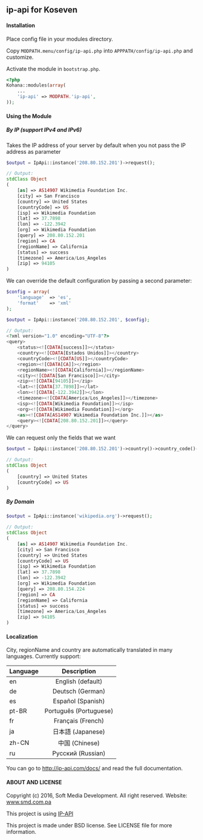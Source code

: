 ## ip-api for Koseven

#### Installation

Place config file in your modules directory.

Copy `MODPATH.menu/config/ip-api.php` into `APPPATH/config/ip-api.php` and customize.

Activate the module in `bootstrap.php`.

```php
<?php
Kohana::modules(array(
	...
	'ip-api' => MODPATH.'ip-api',
));
```
#### Using the Module
##### By IP (support IPv4 and IPv6)
Takes the IP address of your server by default when you not pass the IP address as parameter
```php
$output = IpApi::instance('208.80.152.201')->request();

// Output:
stdClass Object
(
    [as] => AS14907 Wikimedia Foundation Inc.
    [city] => San Francisco
    [country] => United States
    [countryCode] => US
    [isp] => Wikimedia Foundation
    [lat] => 37.7898
    [lon] => -122.3942
    [org] => Wikimedia Foundation
    [query] => 208.80.152.201
    [region] => CA
    [regionName] => California
    [status] => success
    [timezone] => America/Los_Angeles
    [zip] => 94105
)
```
We can override the default configuration by passing a second parameter:
```php
$config = array(
	'language'	=> 'es',
	'format'	=> 'xml'
);

$output = IpApi::instance('208.80.152.201', $config);

// Output:
<?xml version="1.0" encoding="UTF-8"?>
<query>
	<status><![CDATA[success]]></status>
	<country><![CDATA[Estados Unidos]]></country>
	<countryCode><![CDATA[US]]></countryCode>
	<region><![CDATA[CA]]></region>
	<regionName><![CDATA[California]]></regionName>
	<city><![CDATA[San Francisco]]></city>
	<zip><![CDATA[94105]]></zip>
	<lat><![CDATA[37.7898]]></lat>
	<lon><![CDATA[-122.3942]]></lon>
	<timezone><![CDATA[America/Los_Angeles]]></timezone>
	<isp><![CDATA[Wikimedia Foundation]]></isp>
	<org><![CDATA[Wikimedia Foundation]]></org>
	<as><![CDATA[AS14907 Wikimedia Foundation Inc.]]></as>
	<query><![CDATA[208.80.152.201]]></query>
</query>
```
We can request only the fields that we want

```php
$output = IpApi::instance('208.80.152.201')->country()->country_code()->request();

// Output:
stdClass Object
(
    [country] => United States
    [countryCode] => US
)
```
##### By Domain
```php
$output = IpApi::instance('wikipedia.org')->request();

// Output:
stdClass Object
(
    [as] => AS14907 Wikimedia Foundation Inc.
    [city] => San Francisco
    [country] => United States
    [countryCode] => US
    [isp] => Wikimedia Foundation
    [lat] => 37.7898
    [lon] => -122.3942
    [org] => Wikimedia Foundation
    [query] => 208.80.154.224
    [region] => CA
    [regionName] => California
    [status] => success
    [timezone] => America/Los_Angeles
    [zip] => 94105
)
```

#### Localization
City, regionName and country are automatically translated in many languages. Currently support:

| Language      | Description            |
| ------------- |:----------------------:|
| en            | English (default)      |
| de            | Deutsch (German)       |
| es            | Español (Spanish)      |
| pt-BR         | Português (Portuguese) |
| fr            | Français (French)      |
| ja            | 日本語 (Japanese)      |
| zh-CN         | 中国 (Chinese)         |
| ru            | Русский (Russian)      |

You can go to http://ip-api.com/docs/ and read the full documentation.

#### ABOUT AND LICENSE

Copyright (c) 2016, Soft Media Development. All right reserved. Website: www.smd.com.pa

This project is using [IP-API](http://ip-api.com/)

This project is made under BSD license. See LICENSE file for more information.

